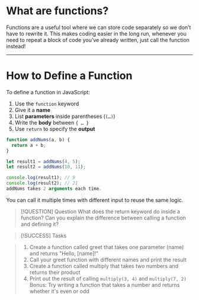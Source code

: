 # What are functions?

Functions are a useful tool where we can store code separately so we don’t have to rewrite it. This makes coding easier in the long run, whenever you need to repeat a block of code you’ve already written, just call the function instead!

---

# How to Define a Function

To define a function in JavaScript:

1. Use the `function` keyword  
2. Give it a **name**  
3. List **parameters** inside parentheses (`(…)`)  
4. Write the **body** between `{ … }`  
5. Use `return` to specify the **output**  

```js
function addNums(a, b) {
  return a + b;
}

let result1 = addNums(4, 5);
let result2 = addNums(10, 11);

console.log(result1); // 9
console.log(result2); // 21
addNums takes 2 arguments each time.
```

You can call it multiple times with different input to reuse the same logic.

> [!QUESTION] Question
> What does the return keyword do inside a function?
> Can you explain the difference between calling a function and defining it?

> [!SUCCESS] Tasks

> 1. Create a function called greet that takes one parameter (name) and returns "Hello, [name]!"
> 2. Call your greet function with different names and print the result
> 3. Create a function called multiply that takes two numbers and returns their product
> 4. Print out the result of calling `multiply(3, 4)` and `multiply(7, 2)`
> Bonus: Try writing a function that takes a number and returns whether it's even or odd